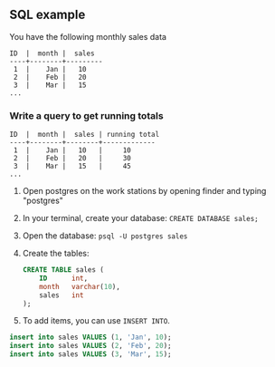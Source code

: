 ## SQL example

You have the following monthly sales data

  ```
  ID  |  month |  sales
  ----+--------+---------
   1  |    Jan |   10
   2  |    Feb |   20  
   3  |    Mar |   15
  ...
  ```

### Write a query to get running totals

```
ID  |  month |  sales | running total
----+--------+--------+-------------
 1  |    Jan |   10   |     10
 2  |    Feb |   20   |     30
 3  |    Mar |   15   |     45
...
```


1. Open postgres on the work stations by opening finder and typing "postgres"

1. In your terminal, create your database: `CREATE DATABASE sales;`

2. Open the database: `psql -U postgres sales`

3. Create the tables:

    ```sql
    CREATE TABLE sales (
        ID      int,
        month   varchar(10),
        sales   int
    );
    ```
4. To add items, you can use `INSERT INTO`.

```sql
insert into sales VALUES (1, 'Jan', 10);
insert into sales VALUES (2, 'Feb', 20);
insert into sales VALUES (3, 'Mar', 15);  
```
